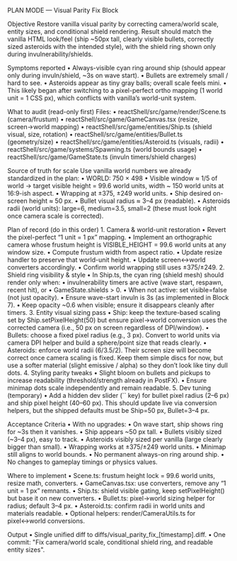 PLAN MODE — Visual Parity Fix Block

Objective
Restore vanilla visual parity by correcting camera/world scale, entity sizes, and conditional shield rendering. Result should match the vanilla HTML look/feel (ship ~50px tall, clearly visible bullets, correctly sized asteroids with the intended style), with the shield ring shown only during invulnerability/shields.

Symptoms reported
	•	Always-visible cyan ring around ship (should appear only during invuln/shield, ~3s on wave start).
	•	Bullets are extremely small / hard to see.
	•	Asteroids appear as tiny gray balls; overall scale feels mini.
	•	This likely began after switching to a pixel-perfect ortho mapping (1 world unit = 1 CSS px), which conflicts with vanilla’s world-unit system.

What to audit (read-only first)
Files:
	•	reactShell/src/game/render/Scene.ts (camera/frustum)
	•	reactShell/src/game/GameCanvas.tsx (resize, screen→world mapping)
	•	reactShell/src/game/entities/Ship.ts (shield visual, size, rotation)
	•	reactShell/src/game/entities/Bullet.ts (geometry/size)
	•	reactShell/src/game/entities/Asteroid.ts (visuals, radii)
	•	reactShell/src/game/systems/Spawning.ts (world bounds usage)
	•	reactShell/src/game/GameState.ts (invuln timers/shield charges)

Source of truth for scale
Use vanilla world numbers we already standardized in the plan:
	•	WORLD: 750 × 498
	•	Visible window ≈ 1/5 of world → target visible height = 99.6 world units, width ~ 150 world units at 16:9-ish aspect.
	•	Wrapping at ±375, ±249 world units.
	•	Ship desired on-screen height ≈ 50 px.
	•	Bullet visual radius ≈ 3–4 px (readable).
	•	Asteroids radii (world units): large=6, medium=3.5, small=2 (these must look right once camera scale is corrected).

Plan of record (do in this order)
	1.	Camera & world-unit restoration
	•	Revert the pixel-perfect “1 unit = 1 px” mapping.
	•	Implement an orthographic camera whose frustum height is VISIBLE_HEIGHT = 99.6 world units at any window size.
	•	Compute frustum width from aspect ratio.
	•	Update resize handler to preserve that world-unit height.
	•	Update screen↔world converters accordingly.
	•	Confirm world wrapping still uses ±375/±249.
	2.	Shield ring visibility & style
	•	In Ship.ts, the cyan ring (shield mesh) should render only when:
	•	invulnerability timers are active (wave start, respawn, recent hit), or
	•	GameState.shields > 0.
	•	When not active: set visible=false (not just opacity).
	•	Ensure wave-start invuln is 3s (as implemented in Block 7).
	•	Keep opacity ~0.6 when visible; ensure it disappears cleanly after timers.
	3.	Entity visual sizing pass
	•	Ship: keep the texture-based scaling set by Ship.setPixelHeight(50) but ensure pixel->world conversion uses the corrected camera (i.e., 50 px on screen regardless of DPI/window).
	•	Bullets: choose a fixed pixel radius (e.g., 3 px). Convert to world units via camera DPI helper and build a sphere/point size that reads clearly.
	•	Asteroids: enforce world radii (6/3.5/2). Their screen size will become correct once camera scaling is fixed. Keep them simple discs for now, but use a softer material (slight emissive / alpha) so they don’t look like tiny dull dots.
	4.	Styling parity tweaks
	•	Slight bloom on bullets and pickups to increase readability (threshold/strength already in PostFX).
	•	Ensure minimap dots scale independently and remain readable.
	5.	Dev tuning (temporary)
	•	Add a hidden dev slider (`` key) for bullet pixel radius (2–6 px) and ship pixel height (40–60 px). This should update live via conversion helpers, but the shipped defaults must be Ship=50 px, Bullet=3–4 px.

Acceptance Criteria
	•	With no upgrades:
	•	On wave start, ship shows ring for ~3s then it vanishes.
	•	Ship appears ~50 px tall.
	•	Bullets visibly sized (~3–4 px), easy to track.
	•	Asteroids visibly sized per vanilla (large clearly bigger than small).
	•	Wrapping works at ±375/±249 world units.
	•	Minimap still aligns to world bounds.
	•	No permanent always-on ring around ship.
	•	No changes to gameplay timings or physics values.

Where to implement
	•	Scene.ts: frustum height lock = 99.6 world units, resize math, converters.
	•	GameCanvas.tsx: use converters, remove any “1 unit = 1 px” remnants.
	•	Ship.ts: shield visible gating, keep setPixelHeight() but base it on new converters.
	•	Bullet.ts: pixel→world sizing helper for radius; default 3–4 px.
	•	Asteroid.ts: confirm radii in world units and materials readable.
	•	Optional helpers: render/CameraUtils.ts for pixel↔world conversions.

Output
	•	Single unified diff to diffs/visual_parity_fix_[timestamp].diff.
	•	One commit: "Fix camera/world scale, conditional shield ring, and readable entity sizes".